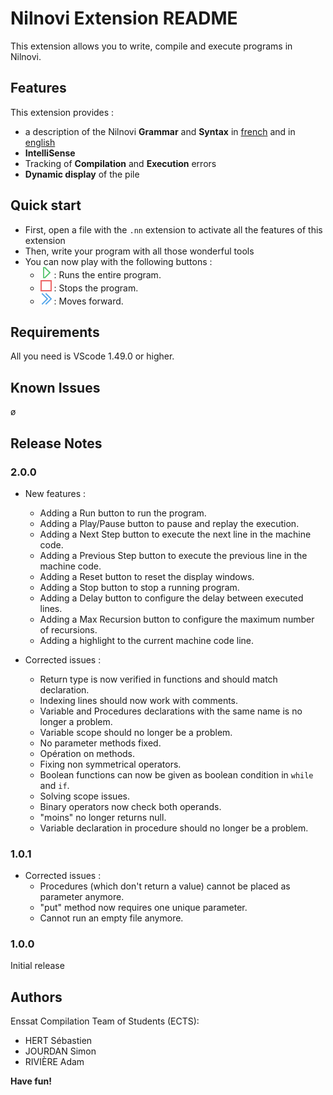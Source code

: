 # **Nilnovi Extension README**

This extension allows you to write, compile and execute programs in Nilnovi.

## **Features**

This extension provides :
- a description of the Nilnovi **Grammar** and **Syntax** in [french](./doc/Nilnovi-Documentation-Fr.MD) and in [english](./doc/Nilnovi-Documentation.MD)
- **IntelliSense**
- Tracking of **Compilation** and **Execution** errors
- **Dynamic display** of the pile

## **Quick start**

<!-- TODO -->

* First, open a file with the ```.nn``` extension to activate all the features of this extension
* Then, write your program with all those wonderful tools
* You can now play with the following buttons :
  * ![](src/icons/PlayButton.png) : Runs the entire program.
  * ![](./src/icons/StopButton.png) : Stops the program.
  * ![](https://github.com/Sebibebi67/Nilnovi-for-VSCode/blob/master/src/icons/ForwardButton.png) : Moves forward.



<!-- * With that done, you can run your program by tapping ```F1``` (by default) to open the VSCode commands list and use ```run Nilnovi```
* This will generate a new file called ```yourFileName.machine_code``` and open a new tab where you will see the machine_code and the pile. -->

## **Requirements**

All you need is VScode 1.49.0 or higher.

## **Known Issues**

ø

## **Release Notes**



### **2.0.0**

- New features :
  - Adding a Run button to run the program.
  - Adding a Play/Pause button to pause and replay the execution.
  - Adding a Next Step button to execute the next line in the machine code.
  - Adding a Previous Step button to execute the previous line in the machine code.
  - Adding a Reset button to reset the display windows.
  - Adding a Stop button to stop a running program.
  - Adding a Delay button to configure the delay between executed lines.
  - Adding a Max Recursion button to configure the maximum number of recursions.
  - Adding a highlight to the current machine code line.

- Corrected issues :
  - Return type is now verified in functions and should match declaration.
  - Indexing lines should now work with comments.
  - Variable and Procedures declarations with the same name is no longer a problem.
  - Variable scope should no longer be a problem.
  - No parameter methods fixed.
  - Opération on methods.
  - Fixing non symmetrical operators.
  - Boolean functions can now be given as boolean condition in ```while``` and ```if```.
  - Solving scope issues.
  - Binary operators now check both operands.
  - "moins" no longer returns null.
  - Variable declaration in procedure should no longer be a problem.


### **1.0.1**

 - Corrected issues :
	- Procedures (which don't return a value) cannot be placed as parameter anymore.
	- "put" method now requires one unique parameter.
	- Cannot run an empty file anymore.

### **1.0.0**

Initial release



## **Authors**

Enssat Compilation Team of Students (ECTS):
- HERT Sébastien
- JOURDAN Simon
- RIVIÈRE Adam

**Have fun!**
